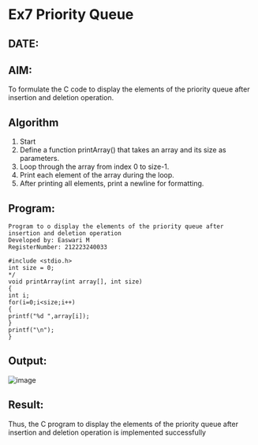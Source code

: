 # Ex7 Priority Queue
## DATE:
## AIM:
To formulate the C code to display the elements of the priority queue after insertion and deletion operation.

## Algorithm
1. Start
2. Define a function printArray() that takes an array and its size as parameters.
3. Loop through the array from index 0 to size-1.
4. Print each element of the array during the loop.
5. After printing all elements, print a newline for formatting.  

## Program:
```
Program to o display the elements of the priority queue after insertion and deletion operation
Developed by: Easwari M
RegisterNumber: 212223240033 

#include <stdio.h> 
int size = 0; 
*/ 
void printArray(int array[], int size) 
{ 
int i; 
for(i=0;i<size;i++) 
{ 
printf("%d ",array[i]); 
} 
printf("\n"); 
}
```

## Output:

![image](https://github.com/user-attachments/assets/0afc24d1-d0e4-487a-9037-711808e5db86)


## Result:
Thus, the C program to display the elements of the priority queue after insertion and deletion operation is implemented successfully
